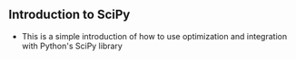 ## Introduction to SciPy

- This is a simple introduction of how to use optimization and integration with Python's SciPy library
